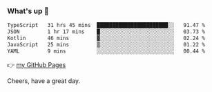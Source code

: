 ### What's up 👋

<!--START_SECTION:waka-->

```txt
TypeScript   31 hrs 45 mins  ███████████████████████░░   91.47 %
JSON         1 hr 17 mins    █░░░░░░░░░░░░░░░░░░░░░░░░   03.73 %
Kotlin       46 mins         ▓░░░░░░░░░░░░░░░░░░░░░░░░   02.24 %
JavaScript   25 mins         ▒░░░░░░░░░░░░░░░░░░░░░░░░   01.22 %
YAML         9 mins          ░░░░░░░░░░░░░░░░░░░░░░░░░   00.44 %
```

<!--END_SECTION:waka-->

👉 [my GitHub Pages](https://ykzhukian.github.io)

Cheers, have a great day.

